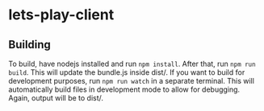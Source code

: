 # lets-play-client
## Building
To build, have nodejs installed and run `npm install`. After that, run `npm run build`. This will update the bundle.js inside dist/. If you want to build for development purposes, run `npm run watch` in a separate terminal. This will automatically build files in development mode to allow for debugging. Again, output will be to dist/.
